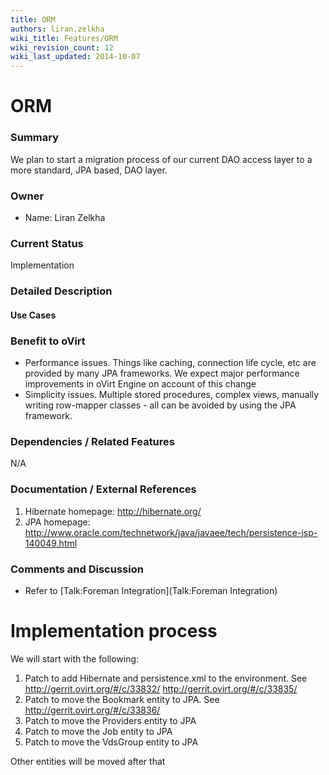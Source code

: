 ```yaml
---
title: ORM
authors: liran.zelkha
wiki_title: Features/ORM
wiki_revision_count: 12
wiki_last_updated: 2014-10-07
---
```


# ORM

### Summary

We plan to start a migration process of our current DAO access layer to a more standard, JPA based, DAO layer.

### Owner

*   Name: Liran Zelkha

### Current Status

Implementation

### Detailed Description

#### Use Cases

### Benefit to oVirt

*   Performance issues. Things like caching, connection life cycle, etc are provided by many JPA frameworks. We expect major performance improvements in oVirt Engine on account of this change
*   Simplicity issues. Multiple stored procedures, complex views, manually writing row-mapper classes - all can be avoided by using the JPA framework.

### Dependencies / Related Features

N/A

### Documentation / External References

1.  Hibernate homepage: <http://hibernate.org/>
2.  JPA homepage: <http://www.oracle.com/technetwork/java/javaee/tech/persistence-jsp-140049.html>

### Comments and Discussion

*   Refer to [Talk:Foreman Integration](Talk:Foreman Integration)

# Implementation process

We will start with the following:

1.  Patch to add Hibernate and persistence.xml to the environment. See <http://gerrit.ovirt.org/#/c/33832/> <http://gerrit.ovirt.org/#/c/33835/>
2.  Patch to move the Bookmark entity to JPA. See <http://gerrit.ovirt.org/#/c/33836/>
3.  Patch to move the Providers entity to JPA
4.  Patch to move the Job entity to JPA
5.  Patch to move the VdsGroup entity to JPA

Other entities will be moved after that

